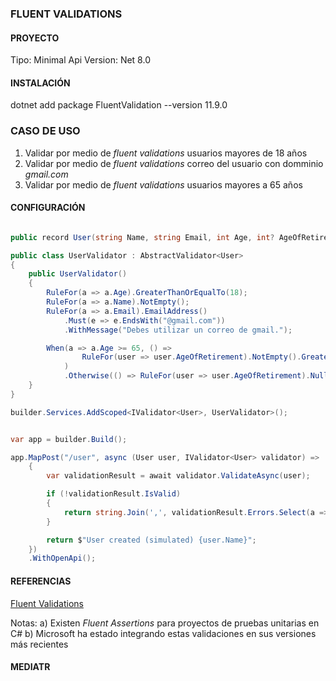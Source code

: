 ### FLUENT VALIDATIONS
#### PROYECTO
Tipo: Minimal Api
Version: Net 8.0

#### INSTALACIÓN
dotnet add package FluentValidation --version 11.9.0

### CASO DE USO
1. Validar por medio de _fluent validations_ usuarios mayores de 18 años 
2. Validar por medio de _fluent validations_ correo del usuario con domminio _gmail.com_
3. Validar por medio de _fluent validations_ usuarios mayores a 65 años
   
#### CONFIGURACIÓN

```csharp

public record User(string Name, string Email, int Age, int? AgeOfRetirement);

public class UserValidator : AbstractValidator<User>
{
    public UserValidator()
    {
        RuleFor(a => a.Age).GreaterThanOrEqualTo(18);
        RuleFor(a => a.Name).NotEmpty();
        RuleFor(a => a.Email).EmailAddress()
            .Must(e => e.EndsWith("@gmail.com"))
            .WithMessage("Debes utilizar un correo de gmail.");

        When(a => a.Age >= 65, () =>
                RuleFor(user => user.AgeOfRetirement).NotEmpty().GreaterThanOrEqualTo(65)
            )
            .Otherwise(() => RuleFor(user => user.AgeOfRetirement).Null());
    }
}

```



```csharp
builder.Services.AddScoped<IValidator<User>, UserValidator>();


var app = builder.Build();

app.MapPost("/user", async (User user, IValidator<User> validator) =>
    {
        var validationResult = await validator.ValidateAsync(user);

        if (!validationResult.IsValid)
        {
            return string.Join(',', validationResult.Errors.Select(a => a.ErrorMessage));
        }

        return $"User created (simulated) {user.Name}";
    })
    .WithOpenApi();
```


#### REFERENCIAS
[Fluent Validations](https://docs.fluentvalidation.net/en/latest/)


Notas:
a) Existen _Fluent Assertions_ para proyectos de pruebas unitarias en C#
b) Microsoft ha estado integrando estas validaciones en sus versiones más recientes



#### MEDIATR

